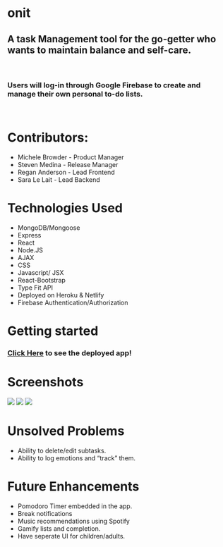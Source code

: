 # onit
## A task Management tool for the go-getter who wants to maintain balance and self-care.
<br />

### Users will log-in through Google Firebase to create and manage their own personal to-do lists.
<br />

# Contributors:
- Michele Browder - Product Manager
- Steven Medina - Release Manager
- Regan Anderson - Lead Frontend
- Sara Le Lait - Lead Backend

# Technologies Used
- MongoDB/Mongoose
- Express
- React
- Node.JS
- AJAX
- CSS
- Javascript/ JSX
- React-Bootstrap
- Type Fit API
- Deployed on Heroku & Netlify
- Firebase Authentication/Authorization

# Getting started
### [Click Here](https://onit-app.netlify.app/) to see the deployed app!

# Screenshots 
<img src =‘https://i.imgur.com/LDxH1yo.png’>
<img src =‘https://i.imgur.com/v04gQLO.png’>
<img src =‘https://i.imgur.com/m0o0cYm.png’>


# Unsolved Problems
- Ability to delete/edit subtasks.
- Ability to log emotions and “track” them.

# Future Enhancements
- Pomodoro Timer embedded in the app.
- Break notifications
- Music recommendations using Spotify
- Gamify lists and completion.
- Have seperate UI for children/adults.